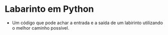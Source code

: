 # Labarinto em Python
- Um código que pode achar a entrada e a saída de um labirinto utilizando o melhor caminho possível.
